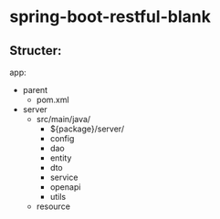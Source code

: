 # spring-boot-restful-blank

## Structer:


app:

* parent
  - pom.xml
* server
  - src/main/java/
    - ${package}/server/
    - config
    - dao
    - entity
    - dto
    - service
    - openapi
    - utils
   - resource
